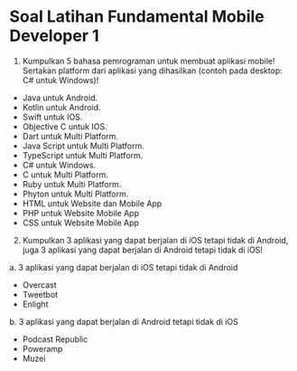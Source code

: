 # Soal Latihan Fundamental Mobile Developer 1

1. Kumpulkan 5 bahasa pemrograman untuk membuat aplikasi mobile! Sertakan platform dari aplikasi yang dihasilkan (contoh pada desktop: C# untuk Windows)!

- Java untuk Android.
- Kotlin untuk Android.
- Swift untuk IOS.
- Objective C untuk IOS.
- Dart untuk Multi Platform.
- Java Script untuk Multi Platform. 
- TypeScript untuk Multi Platform. 
- C# untuk Windows.
- C untuk Multi Platform. 
- Ruby untuk Multi Platform. 
- Phyton untuk Multi Platform.
- HTML untuk Website dan Mobile App
- PHP untuk Website Mobile App
- CSS untuk Website Mobile App

2. Kumpulkan 3 aplikasi yang dapat berjalan di iOS tetapi tidak di Android, juga 3 aplikasi yang dapat berjalan di Android tetapi tidak di iOS!

a. 3 aplikasi yang dapat berjalan di iOS tetapi tidak di Android

- Overcast
- Tweetbot
- Enlight

b. 3 aplikasi yang dapat berjalan di Android tetapi tidak di iOS

- Podcast Republic
- Poweramp
- Muzei